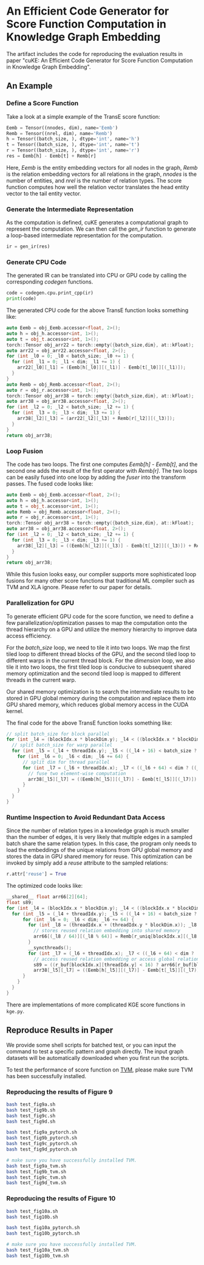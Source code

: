 # An Efficient Code Generator for Score Function Computation in Knowledge Graph Embedding

The artifact includes the code for reproducing the evaluation results in paper "cuKE: An Efficient Code Generator for Score Function Computation in Knowledge Graph Embedding".

## An Example
### Define a Score Function
Take a look at a simple example of the TransE score function:

```python
Eemb = Tensor((nnodes, dim), name='Eemb')
Remb = Tensor((nrel, dim), name='Remb')
h = Tensor((batch_size, ), dtype='int', name='h')
t = Tensor((batch_size, ), dtype='int', name='t')
r = Tensor((batch_size, ), dtype='int', name='r')
res = Eemb[h] - Eemb[t] + Remb[r]
```

Here, *Eemb* is the entity embedding vectors for all nodes in the graph, *Remb* is the relation embedding vectors for all relations in the graph, 
*nnodes* is the number of entities, and *nrel* is the number of relation types. The score function computes how well the relation vector translates the head entity vector to the tail entity vector.
### Generate the Intermediate Representation
As the computation is defined, cuKE generates a computational graph to represent the computation. 
We can then call the *gen_ir* function to generate a loop-based intermediate representation for the computation. 
```python
ir = gen_ir(res)
```
### Generate CPU Code
The generated IR can be translated into CPU or GPU code by calling the corresponding *codegen* functions.

```python
code = codegen.cpu.print_cpp(ir)
print(code)
```

The generated CPU code for the above TransE function looks something like:


```cpp
auto Eemb = obj_Eemb.accessor<float, 2>();
auto h = obj_h.accessor<int, 1>();
auto t = obj_t.accessor<int, 1>();
torch::Tensor obj_arr22 = torch::empty({batch_size,dim}, at::kFloat);
auto arr22 = obj_arr22.accessor<float, 2>();
for (int _l0 = 0; _l0 < batch_size; _l0 += 1) {
  for (int _l1 = 0; _l1 < dim; _l1 += 1) {
    arr22[_l0][_l1] = (Eemb[h[_l0]][(_l1)] - Eemb[t[_l0]][(_l1)]);
  } 
} 
auto Remb = obj_Remb.accessor<float, 2>();
auto r = obj_r.accessor<int, 1>();
torch::Tensor obj_arr38 = torch::empty({batch_size,dim}, at::kFloat);
auto arr38 = obj_arr38.accessor<float, 2>();
for (int _l2 = 0; _l2 < batch_size; _l2 += 1) {
  for (int _l3 = 0; _l3 < dim; _l3 += 1) {
    arr38[_l2][_l3] = (arr22[_l2][_l3] + Remb[r[_l2]][(_l3)]);
  } 
} 
return obj_arr38;
```

### Loop Fusion
The code has two loops. The first one computes *Eemb[h] - Eemb[t]*, and the second one adds the result of the first operator with *Remb[r]*.
The two loops can be easily fused into one loop by adding the *fuser* into the transform passes. The fused code looks like:


```cpp
auto Eemb = obj_Eemb.accessor<float, 2>();
auto h = obj_h.accessor<int, 1>();
auto t = obj_t.accessor<int, 1>();
auto Remb = obj_Remb.accessor<float, 2>();
auto r = obj_r.accessor<int, 1>();
torch::Tensor obj_arr38 = torch::empty({batch_size,dim}, at::kFloat);
auto arr38 = obj_arr38.accessor<float, 2>();
for (int _l2 = 0; _l2 < batch_size; _l2 += 1) {
  for (int _l3 = 0; _l3 < dim; _l3 += 1) {
    arr38[_l2][_l3] = ((Eemb[h[_l2]][(_l3)] - Eemb[t[_l2]][(_l3)]) + Remb[r[_l2]][(_l3)]);
  } 
} 
return obj_arr38;
```

While this fusion looks easy, our compiler supports more sophisticated loop fusions for many other score functions that traditional ML compiler such as TVM and XLA ignore. 
Please refer to our paper for details. 

### Parallelization for GPU

To generate efficient GPU code for the score function, we need to define a few parallelization/optimization passes to map the computation onto the thread hierarchy on a GPU and utilize the memory hierarchy to improve data access efficiency. 


For the *batch_size* loop, we need to tile it into two loops. We map the first tiled loop to different thread blocks of the GPU, and the second tiled loop to different warps in the current thread block. For the *dimension* loop, we also tile it into two loops, the first tiled loop is conducive to subsequent shared memory optimization and the second tiled loop is mapped to different threads in the current warp. 

Our shared memory optimization is to search the intermediate results to be stored in GPU global memory during the computation and replace them into GPU shared memory, which reduces global memory access in the CUDA kernel.

The final code for the above TransE function looks something like:
```cpp
// split batch_size for block parallel
for (int _l4 = (blockIdx.x * blockDim.y); _l4 < ((blockIdx.x * blockDim.y) + (batch_size / (batch_size/16))); _l4 += 16) {
  // split batch_size for warp parallel
  for (int _l5 = (_l4 + threadIdx.y); _l5 < ((_l4 + 16) < batch_size ? ((_l4 + 16)) : (batch_size)); _l5 += blockDim.y) {
    for (int _l6 = 0; _l6 < dim; _l6 += 64) {
      // split dim for thread parallel
      for (int _l7 = (_l6 + threadIdx.x); _l7 < ((_l6 + 64) < dim ? ((_l6 + 64)):(dim)); _l7 += blockDim.x) {
        // fuse two element-wise computation
        arr38[_l5][_l7] = ((Eemb[h[_l5]][(_l7)] - Eemb[t[_l5]][(_l7)]) + Remb[r[_l5]][(_l7)]); 
      } 
    } 
  } 
}
```

### Runtime Inspection to Avoid Redundant Data Access
Since the number of relation types in a knowledge graph is much smaller than the number of edges, it is very likely that multiple edges in a sampled batch share the same relation types. 
In this case, the program only needs to load the embeddings of the unique relations from GPU global memory and stores the data in GPU shared memory for reuse. 
This optimization can be invoked by simply add a *reuse* attribute to the sampled relations:
```python
r.attr['reuse'] = True
```

The optimized code looks like:
```cpp
__shared__ float arr66[2][64];
float s89;
for (int _l4 = (blockIdx.x * blockDim.y); _l4 < ((blockIdx.x * blockDim.y) + (batch_size / (batch_size/16))); _l4 += 16) {
  for (int _l5 = (_l4 + threadIdx.y); _l5 < ((_l4 + 16) < batch_size ? ((_l4 + 16)) : (batch_size)); _l5 += blockDim.y) {
      for (int _l6 = 0; _l6 < dim; _l6 += 64) {
        for (int _l8 = (threadIdx.x + (threadIdx.y * blockDim.x)); _l8 < (r_unique_cnt[blockIdx.x] * 64); _l8 += (blockDim.x * blockDim.y)) {
          // stores reused relation embedding into shared memory
          arr66[(_l8 / 64)][(_l8 % 64)] = Remb[r_uniq[blockIdx.x][(_l8 / 64)]][((_l8 % 64) + _l6)];
        } 
        __syncthreads();
        for (int _l7 = (_l6 + threadIdx.x); _l7 < ((_l6 + 64) < dim ? ((_l6 + 64)) : (dim)); _l7 += blockDim.x) {
          // access reused relation embedding or access global relation embedding
          s89 = ((r_buf[blockIdx.x][threadIdx.y] < 16) ? arr66[r_buf[blockIdx.x][threadIdx.y]][(_l7 - _l6)] : Remb[(r_buf[blockIdx.x][threadIdx.y] - 16)][_l7]);
          arr38[_l5][_l7] = ((Eemb[h[_l5]][(_l7)] - Eemb[t[_l5]][(_l7)]) + s89);
      } 
    } 
  } 
}
```

There are implementations of more complicated KGE score functions in ``kge.py``. 



## Reproduce Results in Paper

We provide some shell scripts for batched test, or you can input the command to test a specific pattern and graph directly. The input graph datasets will be automatically downloaded when you first run the scripts.

To test the performance of score function on [TVM](https://github.com/apache/tvm), please make sure TVM has been successfully installed.

### Reproducing the results of Figure 9
```bash
bash test_fig9a.sh
bash test_fig9b.sh
bash test_fig9c.sh
bash test_fig9d.sh

bash test_fig9a_pytorch.sh
bash test_fig9b_pytorch.sh
bash test_fig9c_pytorch.sh
bash test_fig9d_pytorch.sh

# make sure you have successfully installed TVM.
bash test_fig9a_tvm.sh
bash test_fig9b_tvm.sh
bash test_fig9c_tvm.sh
bash test_fig9d_tvm.sh
```

### Reproducing the results of Figure 10
```bash
bash test_fig10a.sh
bash test_fig10b.sh

bash test_fig10a_pytorch.sh
bash test_fig10b_pytorch.sh

# make sure you have successfully installed TVM.
bash test_fig10a_tvm.sh
bash test_fig10b_tvm.sh
```

